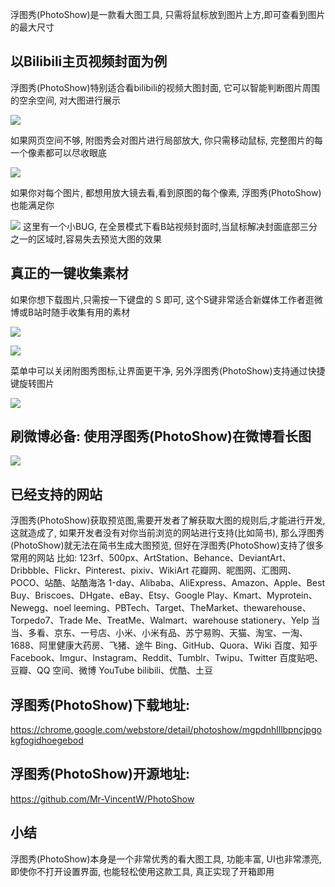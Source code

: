 浮图秀(PhotoShow)是一款看大图工具, 只需将鼠标放到图片上方,即可查看到图片的最大尺寸 

## 以Bilibili主页视频封面为例

浮图秀(PhotoShow)特别适合看bilibili的视频大图封面, 它可以智能判断图片周围的空余空间, 对大图进行展示

![](https://v2fy.com/asset/064-photoshow/photoshop-bilibili.gif)


如果网页空间不够, 附图秀会对图片进行局部放大, 你只需移动鼠标, 完整图片的每一个像素都可以尽收眼底

![](https://v2fy.com/asset/064-photoshow/photoshow-bilibili002.gif)


如果你对每个图片, 都想用放大镜去看,看到原图的每个像素, 浮图秀(PhotoShow)也能满足你

![](https://v2fy.com/asset/064-photoshow/photoshow-bilibili003.gif)
这里有一个小BUG, 在全景模式下看B站视频封面时,当鼠标解决封面底部三分之一的区域时,容易失去预览大图的效果

## 真正的一键收集素材

如果你想下载图片,只需按一下键盘的 S 即可, 这个S键非常适合新媒体工作者逛微博或B站时随手收集有用的素材


![](https://v2fy.com/asset/064-photoshow/photoshop-bilibili004.gif)

![](https://v2fy.com/asset/064-photoshow/005.jpg)

菜单中可以关闭附图秀图标,让界面更干净, 另外浮图秀(PhotoShow)支持通过快捷键旋转图片

![](https://v2fy.com/asset/064-photoshow/menu.png)

## 刷微博必备: 使用浮图秀(PhotoShow)在微博看长图

![](https://v2fy.com/asset/064-photoshow/weibo-006.gif)

## 已经支持的网站


浮图秀(PhotoShow)获取预览图,需要开发者了解获取大图的规则后,才能进行开发, 这就造成了, 如果开发者没有对你当前浏览的网站进行支持(比如简书), 那么浮图秀(PhotoShow)就无法在简书生成大图预览, 但好在浮图秀(PhotoShow)支持了很多常用的网站
比如:
123rf、500px、ArtStation、Behance、DeviantArt、Dribbble、Flickr、Pinterest、pixiv、WikiArt
花瓣网、昵图网、汇图网、POCO、站酷、站酷海洛
1-day、Alibaba、AliExpress、Amazon、Apple、Best Buy、Briscoes、DHgate、eBay、Etsy、Google Play、Kmart、Myprotein、Newegg、noel leeming、PBTech、Target、TheMarket、thewarehouse、Torpedo7、Trade Me、TreatMe、Walmart、warehouse stationery、Yelp
当当、多看、京东、一号店、小米、小米有品、苏宁易购、天猫、淘宝、一淘、1688、阿里健康大药房、飞猪、途牛
Bing、GitHub、Quora、Wiki
百度、知乎
Facebook、Imgur、Instagram、Reddit、Tumblr、Twipu、Twitter
百度贴吧、豆瓣、QQ 空间、微博
YouTube
bilibili、优酷、土豆


## 浮图秀(PhotoShow)下载地址:

https://chrome.google.com/webstore/detail/photoshow/mgpdnhlllbpncjpgokgfogidhoegebod

## 浮图秀(PhotoShow)开源地址:

https://github.com/Mr-VincentW/PhotoShow

## 小结

浮图秀(PhotoShow)本身是一个非常优秀的看大图工具, 功能丰富, UI也非常漂亮, 即使你不打开设置界面, 也能轻松使用这款工具, 真正实现了开箱即用